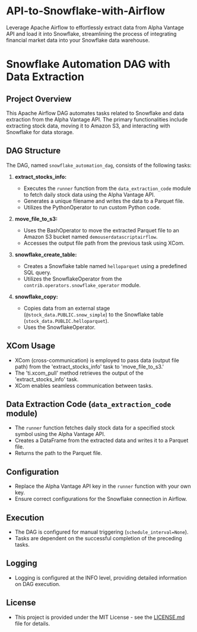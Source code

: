 # API-to-Snowflake-with-Airflow
 Leverage Apache Airflow to effortlessly extract data from Alpha Vantage API and load it into Snowflake, streamlining the process of integrating financial market data into your Snowflake data warehouse.

 # Snowflake Automation DAG with Data Extraction

## Project Overview

This Apache Airflow DAG automates tasks related to Snowflake and data extraction from the Alpha Vantage API. The primary functionalities include extracting stock data, moving it to Amazon S3, and interacting with Snowflake for data storage.

## DAG Structure

The DAG, named `snowflake_automation_dag`, consists of the following tasks:

1. **extract_stocks_info:**
   - Executes the `runner` function from the `data_extraction_code` module to fetch daily stock data using the Alpha Vantage API.
   - Generates a unique filename and writes the data to a Parquet file.
   - Utilizes the PythonOperator to run custom Python code.

2. **move_file_to_s3:**
   - Uses the BashOperator to move the extracted Parquet file to an Amazon S3 bucket named `demouserdatascriptairflow`.
   - Accesses the output file path from the previous task using XCom.

3. **snowflake_create_table:**
   - Creates a Snowflake table named `helloparquet` using a predefined SQL query.
   - Utilizes the SnowflakeOperator from the `contrib.operators.snowflake_operator` module.

4. **snowflake_copy:**
   - Copies data from an external stage (`@stock_data.PUBLIC.snow_simple`) to the Snowflake table (`stock_data.PUBLIC.helloparquet`).
   - Uses the SnowflakeOperator.

## XCom Usage
   - XCom (cross-communication) is employed to pass data (output file path) from the 'extract_stocks_info' task to 'move_file_to_s3.'
   - The 'ti.xcom_pull' method retrieves the output of the 'extract_stocks_info' task.
   - XCom enables seamless communication between tasks.

## Data Extraction Code (`data_extraction_code` module)
   - The `runner` function fetches daily stock data for a specified stock symbol using the Alpha Vantage API.
   - Creates a DataFrame from the extracted data and writes it to a Parquet file.
   - Returns the path to the Parquet file.

## Configuration
   - Replace the Alpha Vantage API key in the `runner` function with your own key.
   - Ensure correct configurations for the Snowflake connection in Airflow.

## Execution
   - The DAG is configured for manual triggering (`schedule_interval=None`).
   - Tasks are dependent on the successful completion of the preceding tasks.

## Logging
   - Logging is configured at the INFO level, providing detailed information on DAG execution.

## License
   - This project is provided under the MIT License - see the [LICENSE.md](LICENSE.md) file for details.

